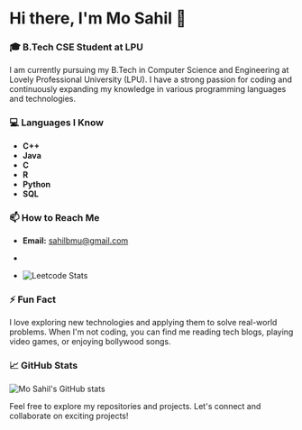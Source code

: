 # Hi there, I'm Mo Sahil 👋

### 🎓 B.Tech CSE Student at LPU

I am currently pursuing my B.Tech in Computer Science and Engineering at Lovely Professional University (LPU). I have a strong passion for coding and continuously expanding my knowledge in various programming languages and technologies.

### 💻 Languages I Know

- **C++**
- **Java**
- **C**
- **R**
- **Python**
- **SQL**

### 📫 How to Reach Me

- **Email:** [sahilbmu@gmail.com](mailto:sahilbmu@gmail.com)

- 
- ![Leetcode Stats](https://leetcard.jacoblin.cool/Mo-Sahill)

### ⚡ Fun Fact

I love exploring new technologies and applying them to solve real-world problems. When I'm not coding, you can find me reading tech blogs, playing video games, or enjoying bollywood songs.

### 📈 GitHub Stats

![Mo Sahil's GitHub stats](https://github-readme-stats.vercel.app/api?username=mo-sahil&show_icons=true&theme=radical)

Feel free to explore my repositories and projects. Let's connect and collaborate on exciting projects!
